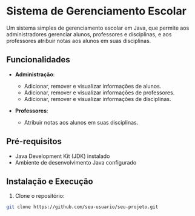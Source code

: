 # Sistema de Gerenciamento Escolar

Um sistema simples de gerenciamento escolar em Java, que permite aos administradores gerenciar alunos, professores e disciplinas, e aos professores atribuir notas aos alunos em suas disciplinas.

## Funcionalidades

- **Administração**:
  - Adicionar, remover e visualizar informações de alunos.
  - Adicionar, remover e visualizar informações de professores.
  - Adicionar, remover e visualizar informações de disciplinas.

- **Professores**:
  - Atribuir notas aos alunos em suas disciplinas.

## Pré-requisitos

- Java Development Kit (JDK) instalado
- Ambiente de desenvolvimento Java configurado

## Instalação e Execução

1. Clone o repositório:

```bash
git clone https://github.com/seu-usuario/seu-projeto.git
